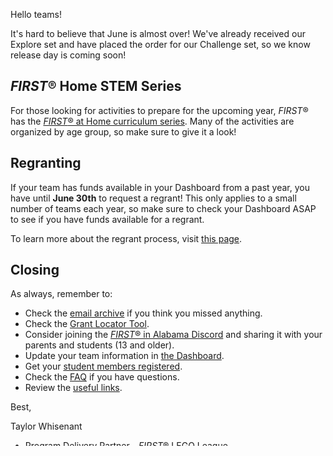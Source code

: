 Hello teams!

It's hard to believe that June is almost over! We've already received our Explore set and have placed the order for our Challenge set, so we know release day is coming soon!


## *FIRST*&reg; Home STEM Series

For those looking for activities to prepare for the upcoming year, *FIRST*&reg; has the [*FIRST*&reg; at Home curriculum series](https://info.firstinspires.org/at-home-stem-curriculum-series). Many of the activities are organized by age group, so make sure to give it a look!


## Regranting

If your team has funds available in your Dashboard from a past year, you have until **June 30th** to request a regrant! This only applies to a small number of teams each year, so make sure to check your Dashboard ASAP to see if you have funds available for a regrant.

To learn more about the regrant process, visit [this page](https://www.firstinspires.org/robotics/regranting-process-procedures-and-w-9).


## Closing

As always, remember to:
- Check the [email archive](https://github.com/drewwhis/alabama-first-lego-league/tree/main/2021-2022/email-blasts) if you think you missed anything.
- Check the [Grant Locator Tool](https://www.firstinspires.org/robotics/team-grants).
- Consider joining the [*FIRST*&reg; in Alabama Discord](http://discord.gg/7eyJvm3) and sharing it with your parents and students (13 and older).
- Update your team information in [the Dashboard](https://my.firstinspires.org/Dashboard/).
- Get your [student members registered](https://www.firstinspires.org/resource-library/youth-registration-system).
- Check the [FAQ](https://github.com/drewwhis/alabama-first-lego-league/wiki/Frequently-Asked-Questions) if you have questions.
- Review the [useful links](https://github.com/drewwhis/alabama-first-lego-league/wiki/Useful-Links).

Best,

Taylor Whisenant
- Program Delivery Partner - *FIRST*&reg; LEGO League
- Collaborative Teacher - Athens City Schools

Drew Whisenant
- Program Delivery Partner - *FIRST*&reg; LEGO League
- Senior Software Engineer - Booz Allen Hamilton

FLL@FIRSTinAlabama.org